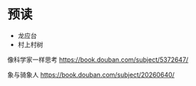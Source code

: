 # 预读

- 龙应台
- 村上村树

像科学家一样思考 <https://book.douban.com/subject/5372647/>

象与骑象人 <https://book.douban.com/subject/20260640/>
